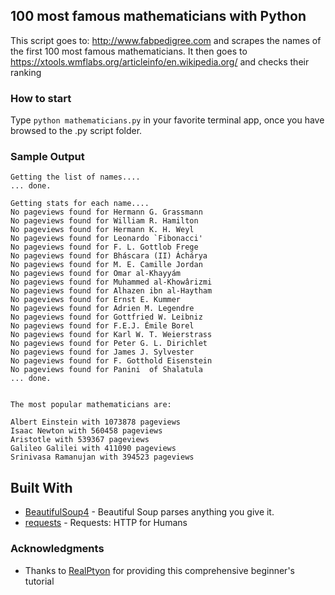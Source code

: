 ## 100 most famous mathematicians with Python

This script goes to: http://www.fabpedigree.com and scrapes the names of the first 100 most famous mathematicians.
It then goes to https://xtools.wmflabs.org/articleinfo/en.wikipedia.org/ and checks their ranking

### How to start
Type `python mathematicians.py` in your favorite terminal app, once you have browsed to the .py script folder.


### Sample Output

```
Getting the list of names....
... done.

Getting stats for each name....
No pageviews found for Hermann G. Grassmann
No pageviews found for William R. Hamilton
No pageviews found for Hermann K. H. Weyl
No pageviews found for Leonardo `Fibonacci'
No pageviews found for F. L. Gottlob Frege
No pageviews found for Bháscara (II) Áchárya
No pageviews found for M. E. Camille Jordan
No pageviews found for Omar al-Khayyám
No pageviews found for Muhammed al-Khowârizmi
No pageviews found for Alhazen ibn al-Haytham
No pageviews found for Ernst E. Kummer
No pageviews found for Adrien M. Legendre
No pageviews found for Gottfried W. Leibniz
No pageviews found for F.E.J. Émile Borel
No pageviews found for Karl W. T. Weierstrass
No pageviews found for Peter G. L. Dirichlet
No pageviews found for James J. Sylvester
No pageviews found for F. Gotthold Eisenstein
No pageviews found for Panini  of Shalatula
... done.


The most popular mathematicians are:

Albert Einstein with 1073878 pageviews
Isaac Newton with 560458 pageviews
Aristotle with 539367 pageviews
Galileo Galilei with 411090 pageviews
Srinivasa Ramanujan with 394523 pageviews
```
## Built With

* [BeautifulSoup4](https://www.crummy.com/software/BeautifulSoup/bs4/) - Beautiful Soup parses anything you give it.
* [requests](http://docs.python-requests.org/en/master/) - Requests: HTTP for Humans

### Acknowledgments
* Thanks to [RealPtyon](https://realpython.com/python-web-scraping-practical-introduction/#using-beautifulsoup-to-get-mathematician-names) for providing this comprehensive beginner's tutorial
